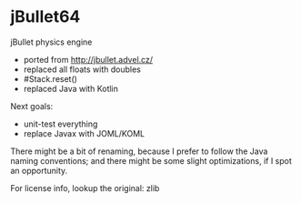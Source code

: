 # jBullet64

jBullet physics engine
- ported from http://jbullet.advel.cz/
- replaced all floats with doubles
- #Stack.reset()
- replaced Java with Kotlin

Next goals:
- unit-test everything
- replace Javax with JOML/KOML

There might be a bit of renaming, because I prefer to follow the Java naming conventions; and there might be some slight optimizations, if I spot an opportunity.

For license info, lookup the original: zlib
